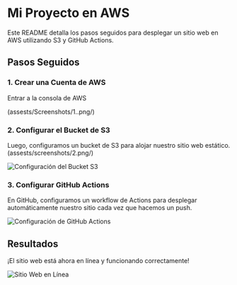 # Mi Proyecto en AWS

Este README detalla los pasos seguidos para desplegar un sitio web en AWS utilizando S3 y GitHub Actions.

## Pasos Seguidos

### 1. Crear una Cuenta de AWS

Entrar a la consola de AWS

(assests/Screenshots/1..png/)

### 2. Configurar el Bucket de S3

Luego, configuramos un bucket de S3 para alojar nuestro sitio web estático.
(assests/screenshots/2.png/)

![Configuración del Bucket S3](images/s3-bucket-setup.png)

### 3. Configurar GitHub Actions

En GitHub, configuramos un workflow de Actions para desplegar automáticamente nuestro sitio cada vez que hacemos un push.

![Configuración de GitHub Actions](images/github-actions-setup.png)

## Resultados

¡El sitio web está ahora en línea y funcionando correctamente!

![Sitio Web en Línea](images/website-online.png)


